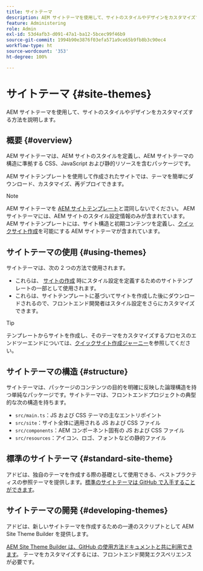 ```yaml
---
title: サイトテーマ
description: AEM サイトテーマを使用して、サイトのスタイルやデザインをカスタマイズする方法を説明します。
feature: Administering
role: Admin
exl-id: 53d4afb3-d091-47a1-ba12-5bcec99f46b9
source-git-commit: 1994b90e3876f03efa571a9ce65b9fb8b3c90ec4
workflow-type: ht
source-wordcount: '353'
ht-degree: 100%

---
```


# サイトテーマ {#site-themes}

AEM サイトテーマを使用して、サイトのスタイルやデザインをカスタマイズする方法を説明します。

## 概要 {#overview}

AEM サイトテーマは、AEM サイトのスタイルを定義し、AEM サイトテーマの構造に準拠する CSS、JavaScript および静的リソースを含むパッケージです。

AEM サイトテンプレートを使用して作成されたサイトでは、テーマを簡単にダウンロード、カスタマイズ、再デプロイできます。

>[!NOTE]
>
>AEM サイトテーマを [AEM サイトテンプレート](site-templates.md)と混同しないでください。 AEM サイトテーマには、AEM サイトのスタイル設定情報のみが含まれています。AEM サイトテンプレートには、サイト構造と初期コンテンツを定義し、[クイックサイト作成](create-site.md)を可能にする AEM サイトテーマが含まれています。

## サイトテーマの使用 {#using-themes}

サイトテーマは、次の 2 つの方法で使用されます。

* これらは、 [サイトの作成](create-site.md) 時にスタイル設定を定義するためのサイトテンプレートの一部として使用されます。
* これらは、サイトテンプレートに基づいてサイトを作成した後にダウンロードされるので、フロントエンド開発者はスタイル設定をさらにカスタマイズできます。

>[!TIP]
>
>テンプレートからサイトを作成し、そのテーマをカスタマイズするプロセスのエンドツーエンドについては、[クイックサイト作成ジャーニー](/help/journey-sites/quick-site/overview.md)を参照してください。

## サイトテーマの構造 {#structure}

サイトテーマは、パッケージのコンテンツの目的を明確に反映した論理構造を持つ単純なパッケージです。サイトテーマは、フロントエンドプロジェクトの典型的な次の構造を持ちます。

* `src/main.ts`：JS および CSS テーマの主なエントリポイント
* `src/site`：サイト全体に適用される JS および CSS ファイル
* `src/components`：AEM コンポーネント固有の JS および CSS ファイル
* `src/resources`：アイコン、ロゴ、フォントなどの静的ファイル

## 標準のサイトテーマ {#standard-site-theme}

アドビは、独自のテーマを作成する際の基礎として使用できる、ベストプラクティスの参照テーマを提供します。[標準のサイトテーマは GitHub で入手することができます](https://github.com/adobe/aem-site-template-standard/tree/main/theme)。

## サイトテーマの開発 {#developing-themes}

アドビは、新しいサイトテーマを作成するための一連のスクリプトとして AEM Site Theme Builder を提供します。

[AEM Site Theme Builder は、GitHub の使用方法ドキュメントと共に利用できます](https://github.com/adobe/aem-site-theme-builder)。 テーマをカスタマイズするには、フロントエンド開発エクスペリエンスが必要です。
